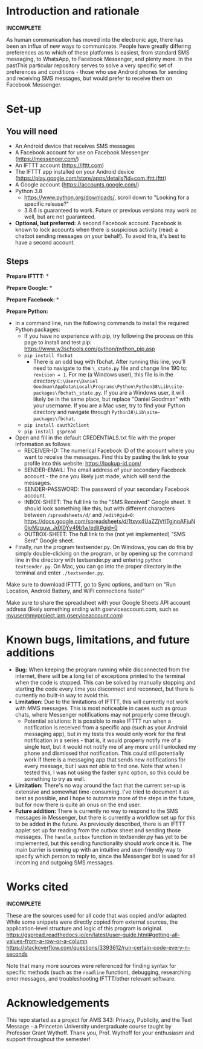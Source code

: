 # Introduction and rationale
**INCOMPLETE**

As human communication has moved into the electronic age, there has been an influx of new ways to communicate. People have greatly differing preferences as to which of these platforms is easiest, from standard SMS messaging, to WhatsApp, to Facebook Messenger, and plenty more. In the pastThis particular repository serves to solve a very specific set of preferences and conditions - those who use Android phones for sending and receiving SMS messages, but would prefer to receive them on Facebook Messenger. 

# Set-up
## You will need
* An Android device that receives SMS messages
* A Facebook account for use on Facebook Messenger (https://messenger.com/)
* An IFTTT account (https://ifttt.com)
* The IFTTT app installed on your Android device (https://play.google.com/store/apps/details?id=com.ifttt.ifttt)
* A Google account (https://accounts.google.com/)
* Python 3.8
	* https://www.python.org/downloads/, scroll down to "Looking for a specific release?"
	* 3.8.6 is guaranteed to work. Future or previous versions may work as well, but are not guaranteed.
* __Optional, but preferred:__ A second Facebook account. Facebook is known to lock accounts when there is suspicious activity (read: a chatbot sending messages on your behalf). To avoid this, it's best to have a second account.

## Steps
__Prepare IFTTT:__
* 

__Prepare Google:__
* 

__Prepare Facebook:__
* 

__Prepare Python:__
* In a command line, run the following commands to install the required Python packages:
	* If you have no experience with pip, try following the process on this page to install and test pip: https://www.w3schools.com/python/python_pip.asp
	* `pip install fbchat`
		* There is an odd bug with fbchat. After running this line, you'll need to navigate to the `\_state.py` file and change line 190 to: `revision = 1`. For me (a Windows user), this file is in the directory `C:\Users\Daniel Goodman\AppData\Local\Programs\Python\Python38\Lib\site-packages\fbchat\_state.py`. If you are a Windows user, it will likely be in the same place, but replace "Daniel Goodman" with your username. If you are a Mac user, try to find your Python directory and navigate through `Python38\Lib\site-packages\fbchat`.
	* `pip install oauth2client`
	* `pip install gspread`
* Open and fill in the default CREDENTIALS.txt file with the proper information as follows:
	* RECEIVER-ID: The numerical Facebook ID of the account where you want to receive the messages. Find this by pasting the link to your profile into this website: https://lookup-id.com/
	* SENDER-EMAIL: The email address of your secondary Facebook account - the one you likely just made, which will send the messages.
	* SENDER-PASSWORD: The password of your secondary Facebook account.
	* INBOX-SHEET: The full link to the "SMS Received" Google sheet. It should look something like this, but with different characters between `/spreadsheets/d/` and `/edit#gid=0`: https://docs.google.com/spreadsheets/d/1txvx4UaZZjVflTgjnqAFjuN0ioMzguw_JdX0Yy49b1w/edit#gid=0
	* OUTBOX-SHEET: The full link to the (not yet implemented) "SMS Sent" Google sheet.
* Finally, run the program textsender.py. On Windows, you can do this by simply double-clicking on the program, or by opening up the command line in the directory with textsender.py and entering `python textsender.py`. On Mac, you can go into the proper directory in the terminal and enter `./textsender.py`.



Make sure to download IFTTT, go to Sync options, and turn on "Run Location, Android Battery, and WiFi connections faster"

Make sure to share the spreadsheet with your Google Sheets API account address (likely something ending with gserviceaccount.com, such as myuser@myproject.iam.gserviceaccount.com)

# Known bugs, limitations, and future additions
* __Bug:__ When keeping the program running while disconnected from the internet, there will be a long list of exceptions printed to the terminal when the code is stopped. This can be solved by manually stopping and starting the code every time you disconnect and reconnect, but there is currently no built-in way to avoid this.
* __Limitation:__ Due to the limitations of IFTTT, this will currently not work with MMS messages. This is most noticeable in cases such as group chats, where Messenger notifications may not properly come through.
	* Potential solutions: It is possible to make IFTTT run when a notification is received from a specific app (such as your Android messaging app), but in my tests this would only work for the first notification in a series - that is, it would properly notify me of a single text, but it would not notify me of any more until I unlocked my phone and dismissed that notification. This could still potentially work if there is a messaging app that sends new notifications for every message, but I was not able to find one. Note that when I tested this, I was not using the faster sync option, so this could be something to try as well.
* __Limitation:__ There's no way around the fact that the current set-up is extensive and somewhat time-consuming. I've tried to document it as best as possible, and I hope to automate more of the steps in the future, but for now there is quite an onus on the end user.
* __Future addition:__ There is currently no way to respond to the SMS messages in Messenger, but there is currently a workflow set up for this to be added in the future. As previously described, there is an IFTTT applet set up for reading from the outbox sheet and sending those messages. The `handle_outbox` function in textsender.py has yet to be implemented, but this sending functionality should work once it is. The main barrier is coming up with an intuitive and user-friendly way to specify which person to reply to, since the Messenger bot is used for all incoming and outgoing SMS messages.

# Works cited
**INCOMPLETE**

These are the sources used for all code that was copied and/or adapted. While some snippets were directly copied from external sources, the application-level structure and logic of this program is original.
https://gspread.readthedocs.io/en/latest/user-guide.html#getting-all-values-from-a-row-or-a-column
https://stackoverflow.com/questions/3393612/run-certain-code-every-n-seconds

Note that many more sources were referenced for finding syntax for specific methods (such as the `readline` function), debugging, researching error messages, and troubleshooting IFTTT/other relevant software. 

# Acknowledgements
This repo started as a project for AMS 343: Privacy, Publicity, and the Text Message - a Princeton University undergraduate course taught by Professor Grant Wythoff. Thank you, Prof. Wythoff for your enthusiasm and support throughout the semester!